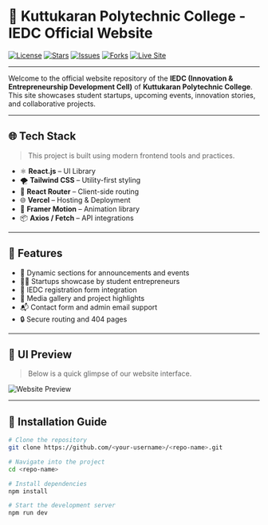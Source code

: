 # 🚀 Kuttukaran Polytechnic College - IEDC Official Website

[![License](https://img.shields.io/github/license/<your-username>/<repo-name>?style=flat-square)](LICENSE)
[![Stars](https://img.shields.io/github/stars/<your-username>/<repo-name>?style=flat-square)](https://github.com/<your-username>/<repo-name>/stargazers)
[![Issues](https://img.shields.io/github/issues/<your-username>/<repo-name>?style=flat-square)](https://github.com/<your-username>/<repo-name>/issues)
[![Forks](https://img.shields.io/github/forks/<your-username>/<repo-name>?style=flat-square)](https://github.com/<your-username>/<repo-name>/network)
[![Live Site](https://img.shields.io/badge/View%20Site-Live-green?style=flat-square&logo=vercel)](https://<your-live-site-link>.vercel.app)

---

Welcome to the official website repository of the **IEDC (Innovation & Entrepreneurship Development Cell)** of **Kuttukaran Polytechnic College**. This site showcases student startups, upcoming events, innovation stories, and collaborative projects.

---

## 🌐 Tech Stack

> This project is built using modern frontend tools and practices.

- ⚛️ **React.js** – UI Library  
- 🌪 **Tailwind CSS** – Utility-first styling  
- 🔀 **React Router** – Client-side routing  
- 🌐 **Vercel** – Hosting & Deployment  
- 🧩 **Framer Motion** – Animation library  
- 📦 **Axios / Fetch** – API integrations

---

## 🧠 Features

- 📰 Dynamic sections for announcements and events  
- 🧑‍🎓 Startups showcase by student entrepreneurs  
- 🧾 IEDC registration form integration  
- 📸 Media gallery and project highlights  
- 📬 Contact form and admin email support  
- 🔒 Secure routing and 404 pages

---

## 📸 UI Preview

> Below is a quick glimpse of our website interface.

![Website Preview](https://raw.githubusercontent.com/<your-username>/<repo-name>/main/public/preview.jpg)

---

## 🚧 Installation Guide

```bash
# Clone the repository
git clone https://github.com/<your-username>/<repo-name>.git

# Navigate into the project
cd <repo-name>

# Install dependencies
npm install

# Start the development server
npm run dev
